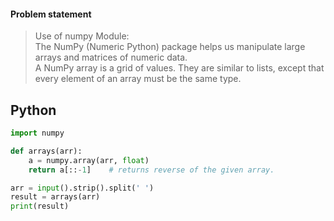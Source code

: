 #### Problem statement
>Use of numpy Module:       
The NumPy (Numeric Python) package helps us manipulate large arrays and matrices of numeric data.     
A NumPy array is a grid of values. They are similar to lists, except that every element of an array must be the same type.

## Python
```python
import numpy

def arrays(arr):
    a = numpy.array(arr, float)
    return a[::-1]    # returns reverse of the given array.

arr = input().strip().split(' ')
result = arrays(arr)
print(result)
```